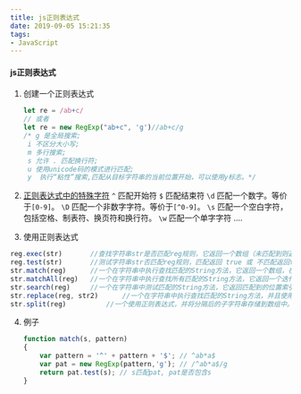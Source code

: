 ```yaml
---
title: js正则表达式
date: 2019-09-05 15:21:35
tags:
- JavaScript
---
```

#### js正则表达式
1. 创建一个正则表达式
    ``` js
    let re = /ab+c/
    // 或者
    let re = new RegExp("ab+c", 'g')//ab+c/g
    /* g 是全局搜索; 
     i 不区分大小写;
     m 多行搜索; 
     s 允许 . 匹配换行符; 
     u 使用unicode码的模式进行匹配; 
     y	执行“粘性”搜索,匹配从目标字符串的当前位置开始，可以使用y标志。*/
    ```

2. [正则表达式中的特殊字符](https://developer.mozilla.org/zh-CN/docs/Web/JavaScript/Guide/Regular_Expressions)
`^`  匹配开始符
`$`  匹配结束符
`\d` 匹配一个数字。等价于`[0-9]`。
`\D` 匹配一个非数字字符。等价于`[^0-9]`。
`\s` 匹配一个空白字符，包括空格、制表符、换页符和换行符。
`\w` 匹配一个单字字符
....

3. 使用正则表达式
``` js
reg.exec(str)	    //查找字符串str是否匹配reg规则，它返回一个数组（未匹配到则返回 null）。 [ 'abbc', index: 0, input: 'abbc', groups: undefined ]
reg.test(str)	    //测试字符串str否匹配reg规则，匹配返回 true 或 不匹配返回false。
str.match(reg)	    //一个在字符串中执行查找匹配的String方法，它返回一个数组，在未匹配到时会返回 null。
str.matchAll(reg)	//一个在字符串中执行查找所有匹配的String方法，它返回一个迭代器（iterator）。Object [RegExp String Iterator] {}
str.search(reg)	    //一个在字符串中测试匹配的String方法，它返回匹配到的位置索引，或者不存在时返回-1。
str.replace(reg, str2)	    //一个在字符串中执行查找匹配的String方法，并且使用替换字符串替换掉匹配到的子字符串。
str.split(reg)	        //一个使用正则表达式，并将分隔后的子字符串存储到数组中。
```

4. 例子
    ``` js 
    function match(s, pattern)
    {
        var pattern = '^' + pattern + '$'; // ^ab*a$
        var pat = new RegExp(pattern,'g'); // /^ab*a$/g
        return pat.test(s); // s匹配pat, pat是否包含s
    }
    ```